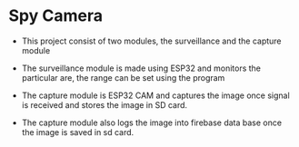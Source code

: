 # Spy Camera

- This project consist of two modules, the surveillance and the capture module

- The surveillance module is made using ESP32 and monitors the particular are, the range can be set using the program

- The capture module is ESP32 CAM and captures the image once signal is received and stores the image in SD card.

- The capture module also logs the image into firebase data base once the image is saved in sd card.

